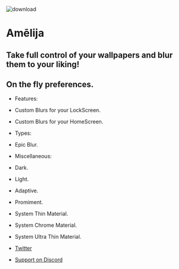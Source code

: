 ![download](https://i.imgur.com/TA0dWVT.png)

# Amēlija

## Take full control of your wallpapers and blur them to your liking!

## On the fly preferences.


* Features:

* Custom Blurs for your LockScreen.
* Custom Blurs for your HomeScreen.


* Types:

* Epic Blur.

* Miscellaneous:

* Dark.
* Light.
* Adaptive.
* Promiment.
* System Thin Material.
* System Chrome Material.
* System Ultra Thin Material.


* [Twitter](https://twitter.com/Lukii120)
* [Support on Discord](https://discord.gg/2y5uWhhNJu)
